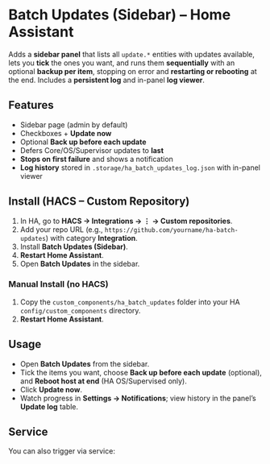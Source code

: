 # Batch Updates (Sidebar) – Home Assistant

Adds a **sidebar panel** that lists all `update.*` entities with updates available, lets you **tick** the ones you want, and runs them **sequentially** with an optional **backup per item**, stopping on error and **restarting or rebooting** at the end. Includes a **persistent log** and in-panel **log viewer**.

## Features
- Sidebar page (admin by default)
- Checkboxes + **Update now**
- Optional **Back up before each update**
- Defers Core/OS/Supervisor updates to **last**
- **Stops on first failure** and shows a notification
- **Log history** stored in `.storage/ha_batch_updates_log.json` with in-panel viewer

## Install (HACS – Custom Repository)
1. In HA, go to **HACS → Integrations → ⋮ → Custom repositories**.
2. Add your repo URL (e.g., `https://github.com/yourname/ha-batch-updates`) with category **Integration**.
3. Install **Batch Updates (Sidebar)**.
4. **Restart Home Assistant**.
5. Open **Batch Updates** in the sidebar.

### Manual Install (no HACS)
1. Copy the `custom_components/ha_batch_updates` folder into your HA `config/custom_components` directory.
2. **Restart Home Assistant**.

## Usage
- Open **Batch Updates** from the sidebar.
- Tick the items you want, choose **Back up before each update** (optional), and **Reboot host at end** (HA OS/Supervised only).
- Click **Update now**.
- Watch progress in **Settings → Notifications**; view history in the panel’s **Update log** table.

## Service
You can also trigger via service:

